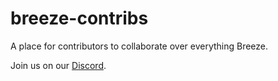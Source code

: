 # breeze-contribs
A place for contributors to collaborate over everything Breeze.


Join us on our [Discord](https://discord.gg/9nsApe3GvG).
